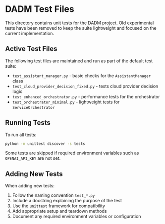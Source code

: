 # DADM Test Files

This directory contains unit tests for the DADM project. Old experimental tests
have been removed to keep the suite lightweight and focused on the current
implementation.

## Active Test Files

The following test files are maintained and run as part of the default test
suite:

- `test_assistant_manager.py` - basic checks for the `AssistantManager` class
- `test_cloud_provider_decision_fixed.py` - tests cloud provider decision logic
- `test_enhanced_orchestrator.py` - performance tests for the orchestrator
- `test_orchestrator_minimal.py` - lightweight tests for `ServiceOrchestrator`

## Running Tests

To run all tests:

```bash
python -m unittest discover -s tests
```

Some tests are skipped if required environment variables such as
`OPENAI_API_KEY` are not set.

## Adding New Tests

When adding new tests:

1. Follow the naming convention `test_*.py`
2. Include a docstring explaining the purpose of the test
3. Use the `unittest` framework for compatibility
4. Add appropriate setup and teardown methods
5. Document any required environment variables or configuration
